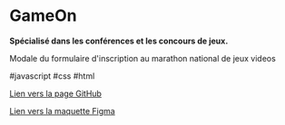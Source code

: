 # GameOn

**Spécialisé dans les conférences et les concours de jeux.**

Modale du formulaire d'inscription au marathon national de jeux videos

#javascript #css #html

[Lien vers la page GitHub](https://gylgyl2000.github.io/GameOn-website-FR/)

[Lien vers la maquette Figma](https://www.figma.com/file/B7NKBDvSI18uoMLJgpnh48/UI-Design-GameOn-FR?node-id=106%3A630)

